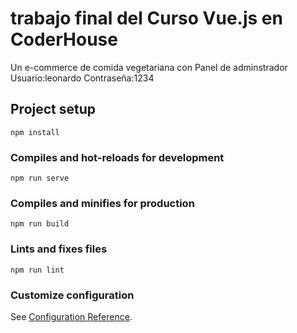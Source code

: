 # trabajo final del Curso Vue.js en CoderHouse
Un e-commerce de comida vegetariana con Panel de adminstrador
Usuario:leonardo
Contraseña:1234

## Project setup
```
npm install
```

### Compiles and hot-reloads for development
```
npm run serve
```

### Compiles and minifies for production
```
npm run build
```

### Lints and fixes files
```
npm run lint
```

### Customize configuration
See [Configuration Reference](https://cli.vuejs.org/config/).
